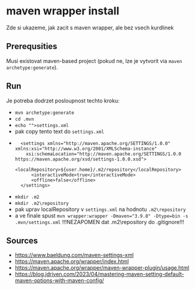 # maven wrapper install
Zde si ukazeme, jak zacit s maven wrapper, ale bez vsech kurdlinek

## Prerequsities
Musi existovat maven-based project (pokud ne, lze je vytvorit via ```maven archetype:generate```).

## Run
Je potreba dodrzet posloupnost techto kroku:
+ ```mvn archetype:generate```
+ ```cd .mvn```
+ ```echo "">settings.xml```
+ pak copy tento text do ```settings.xml```
+ ```
	<settings xmlns="http://maven.apache.org/SETTINGS/1.0.0" xmlns:xsi="http://www.w3.org/2001/XMLSchema-instance"
	  xsi:schemaLocation="http://maven.apache.org/SETTINGS/1.0.0 https://maven.apache.org/xsd/settings-1.0.0.xsd">
	    <localRepository>${user.home}/.m2/repository</localRepository>
	    <interactiveMode>true</interactiveMode>
	    <offline>false</offline>
	</settings>
  ```
+ ```mkdir .m2```
+ ```mkdir .m2\repository```
+ pak uprav localRepository v ```settings.xml``` na hodnotu ```.m2\repository```
+ a ve finale spust ```mvn wrapper:wrapper -Dmaven="3.9.8" -Dtype=bin -s .mvn/settings.xml```
!!!NEZAPOMEN dat .m2\repository do .gitignore!!!

## Sources
+ https://www.baeldung.com/maven-settings-xml
+ https://maven.apache.org/wrapper/index.html
+ https://maven.apache.org/wrapper/maven-wrapper-plugin/usage.html
+ https://blog.jdriven.com/2023/04/mastering-maven-setting-default-maven-options-with-maven-config/